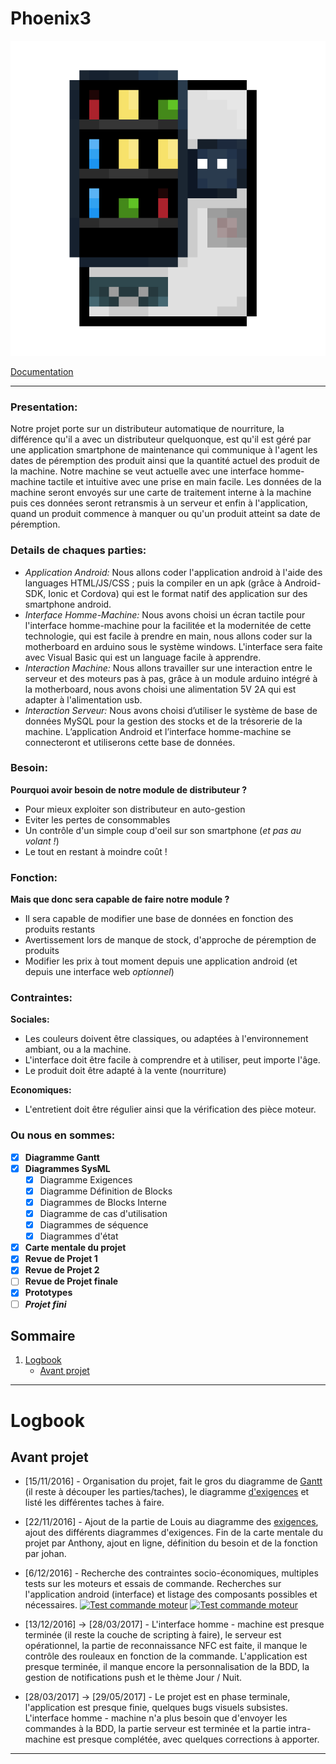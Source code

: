 # Phoenix3

![Distributeur](Dispenser.gif)

[Documentation](https://doc-p3.kuro.ml)

---

### **Presentation:**
Notre projet porte sur un distributeur automatique de nourriture, la différence  qu'il a avec un distributeur quelquonque,  est qu'il est géré par une application smartphone de maintenance qui communique à l'agent les dates de péremption des produit ainsi que la quantité actuel des produit de la machine.
Notre machine se veut actuelle avec une interface homme-machine tactile et intuitive  avec une prise en main facile.
Les données de la machine seront envoyés sur une carte de traitement interne à la machine puis ces données seront retransmis à un serveur et enfin à l'application, quand un produit commence à manquer ou qu'un produit atteint sa date de péremption.

### **Details de chaques parties:**
- *Application Android:* Nous allons coder l'application android à l'aide des languages HTML/JS/CSS ; puis la compiler en un apk (grâce à Android-SDK, Ionic et Cordova) qui est le format natif des application sur des smartphone android.
- *Interface Homme-Machine:* Nous avons choisi un écran tactile pour l'interface homme-machine pour la facilitée et la modernitée de cette technologie, qui est facile à prendre en main, nous allons coder sur la motherboard en arduino sous le système windows. L'interface sera faite avec Visual Basic qui est un language facile à apprendre.
- *Interaction Machine:* Nous allons travailler sur une interaction entre le serveur et des moteurs pas à pas, grâce à un module arduino intégré à la motherboard, nous avons choisi une alimentation 5V 2A qui est adapter à l'alimentation usb.
- *Interaction Serveur:* Nous avons choisi d’utiliser le système de base de données MySQL pour la gestion des stocks et de la trésorerie de la machine. L’application Android et l’interface homme-machine se connecteront et utiliserons cette base de données.

### Besoin:
**Pourquoi avoir besoin de notre module de distributeur ?**
- Pour mieux exploiter son distributeur en auto-gestion
- Eviter les pertes de consommables
- Un contrôle d'un simple coup d'oeil sur son smartphone (*et pas au volant !*)
- Le tout en restant à moindre coût !

### Fonction:
**Mais que donc sera capable de faire notre module ?**
- Il sera capable de modifier une base de données en fonction des produits restants
- Avertissement lors de manque de stock, d'approche de péremption de produits
- Modifier les prix à tout moment depuis une application android (et depuis une interface web *optionnel*)

### Contraintes:
**Sociales:**
- Les couleurs doivent être classiques, ou adaptées à l'environnement ambiant, ou a la machine.
- L'interface doit être facile à comprendre et à utiliser, peut importe l'âge.
- Le produit doit être adapté à la vente (nourriture)

**Economiques:**
- L'entretient doit être régulier ainsi que la vérification des pièce moteur.

### **Ou nous en sommes:**
- [x] **Diagramme Gantt**
- [x] **Diagrammes SysML**
	- [x] Diagramme Exigences
	- [x] Diagramme Définition de Blocks
	- [x] Diagrammes de Blocks Interne
	- [x] Diagramme de cas d'utilisation
	- [x] Diagrammes de séquence
	- [x] Diagrammes d'état
- [x] **Carte mentale du projet**
- [x] **Revue de Projet 1**
- [x] **Revue de Projet 2**
- [ ] **Revue de Projet finale**
- [x] **Prototypes**
- [ ] __*Projet fini*__

## Sommaire
1. [Logbook](#logbook)
	* [Avant projet](#avant-projet)
<!-- 2. [Différents diagrammes](#diagrammes)
	* [Gantt][gant]
	* [Exigences][exi]
	* [Carte mentale][cm]
	* [Cas utilisation][cu]
-->
<!-- 3. [Documentation]()
4. [Contact](#contact)
5. [Credits](#credits) -->

---

# Logbook
## Avant projet
- [15/11/2016] - Organisation du projet, fait le gros du diagramme de [Gantt][gant] (il reste à découper les parties/taches), le diagramme [d'exigences][exi] et listé les différentes taches à faire.

- [22/11/2016] - Ajout de la partie de Louis au diagramme des [exigences][exi], ajout des différents diagrammes d'exigences. Fin de la carte mentale du projet par Anthony, ajout en ligne, définition du besoin et de la fonction par johan.

- [6/12/2016] - Recherche des contraintes socio-économiques, multiples tests sur les moteurs et essais de commande. Recherches sur l'application android (interface) et listage des composants possibles et nécessaires.
[![Test commande moteur](https://img.youtube.com/vi/rHw17omR3Cg/0.jpg)](https://www.youtube.com/watch?v=rHw17omR3Cg)
[![Test commande moteur](https://img.youtube.com/vi/24ID1GINns0/0.jpg)](https://www.youtube.com/watch?v=24ID1GINns0)

- [13/12/2016] → [28/03/2017] - L'interface homme - machine est presque terminée (il reste la couche de scripting à faire), le serveur est opérationnel, la partie de reconnaissance NFC est faite, il manque le contrôle des rouleaux en fonction de la commande. L'application est presque terminée, il manque encore la personnalisation de la BDD, la gestion de notifications push et le thème Jour / Nuit.

- [28/03/2017] → [29/05/2017] - Le projet est en phase terminale, l'application est presque finie, quelques bugs visuels subsistes. L'interface homme - machine n'a plus besoin que d'envoyer les commandes à la BDD, la partie serveur est terminée et la partie intra-machine est presque complétée, avec quelques corrections à apporter.

<!-- ## Partie 1 -->

<!-- ## Partie 2 -->

---

<!--# Diagrammes
## Gantt
![Gantt Diag](diagrams/gantt.png) -->

<!--## Exigences
![Exi Diag](diagrams/exi.bmp) -->

<!--## Carte mentale
![CM](diagrams/mental-card-project.jpg) -->

<!--## Cas utilisation
![CU](diagrams/cas-utils.png) -->


[gant]: #gantt
[exi]: #exigences
[state]: #etat
[seq]: #sequence
[BDD]: #definition-de-blocs
[IBD]: #blocs-internes
[cm]: #carte-mentale
[cu]: #cas-utilisation
